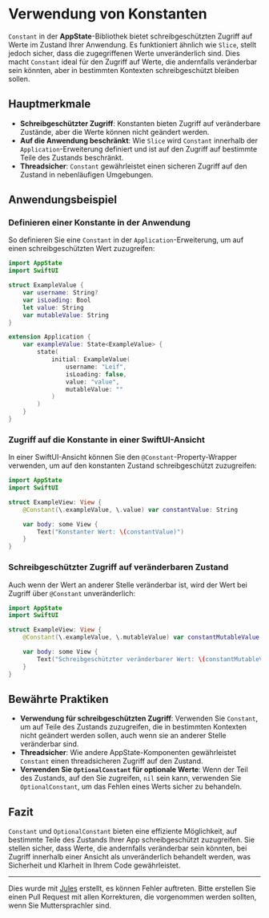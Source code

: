 # Verwendung von Konstanten

`Constant` in der **AppState**-Bibliothek bietet schreibgeschützten Zugriff auf Werte im Zustand Ihrer Anwendung. Es funktioniert ähnlich wie `Slice`, stellt jedoch sicher, dass die zugegriffenen Werte unveränderlich sind. Dies macht `Constant` ideal für den Zugriff auf Werte, die andernfalls veränderbar sein könnten, aber in bestimmten Kontexten schreibgeschützt bleiben sollen.

## Hauptmerkmale

- **Schreibgeschützter Zugriff**: Konstanten bieten Zugriff auf veränderbare Zustände, aber die Werte können nicht geändert werden.
- **Auf die Anwendung beschränkt**: Wie `Slice` wird `Constant` innerhalb der `Application`-Erweiterung definiert und ist auf den Zugriff auf bestimmte Teile des Zustands beschränkt.
- **Threadsicher**: `Constant` gewährleistet einen sicheren Zugriff auf den Zustand in nebenläufigen Umgebungen.

## Anwendungsbeispiel

### Definieren einer Konstante in der Anwendung

So definieren Sie eine `Constant` in der `Application`-Erweiterung, um auf einen schreibgeschützten Wert zuzugreifen:

```swift
import AppState
import SwiftUI

struct ExampleValue {
    var username: String?
    var isLoading: Bool
    let value: String
    var mutableValue: String
}

extension Application {
    var exampleValue: State<ExampleValue> {
        state(
            initial: ExampleValue(
                username: "Leif",
                isLoading: false,
                value: "value",
                mutableValue: ""
            )
        )
    }
}
```

### Zugriff auf die Konstante in einer SwiftUI-Ansicht

In einer SwiftUI-Ansicht können Sie den `@Constant`-Property-Wrapper verwenden, um auf den konstanten Zustand schreibgeschützt zuzugreifen:

```swift
import AppState
import SwiftUI

struct ExampleView: View {
    @Constant(\.exampleValue, \.value) var constantValue: String

    var body: some View {
        Text("Konstanter Wert: \(constantValue)")
    }
}
```

### Schreibgeschützter Zugriff auf veränderbaren Zustand

Auch wenn der Wert an anderer Stelle veränderbar ist, wird der Wert bei Zugriff über `@Constant` unveränderlich:

```swift
import AppState
import SwiftUI

struct ExampleView: View {
    @Constant(\.exampleValue, \.mutableValue) var constantMutableValue: String

    var body: some View {
        Text("Schreibgeschützter veränderbarer Wert: \(constantMutableValue)")
    }
}
```

## Bewährte Praktiken

- **Verwendung für schreibgeschützten Zugriff**: Verwenden Sie `Constant`, um auf Teile des Zustands zuzugreifen, die in bestimmten Kontexten nicht geändert werden sollen, auch wenn sie an anderer Stelle veränderbar sind.
- **Threadsicher**: Wie andere AppState-Komponenten gewährleistet `Constant` einen threadsicheren Zugriff auf den Zustand.
- **Verwenden Sie `OptionalConstant` für optionale Werte**: Wenn der Teil des Zustands, auf den Sie zugreifen, `nil` sein kann, verwenden Sie `OptionalConstant`, um das Fehlen eines Werts sicher zu behandeln.

## Fazit

`Constant` und `OptionalConstant` bieten eine effiziente Möglichkeit, auf bestimmte Teile des Zustands Ihrer App schreibgeschützt zuzugreifen. Sie stellen sicher, dass Werte, die andernfalls veränderbar sein könnten, bei Zugriff innerhalb einer Ansicht als unveränderlich behandelt werden, was Sicherheit und Klarheit in Ihrem Code gewährleistet.

---
Dies wurde mit [Jules](https://jules.google) erstellt, es können Fehler auftreten. Bitte erstellen Sie einen Pull Request mit allen Korrekturen, die vorgenommen werden sollten, wenn Sie Muttersprachler sind.
